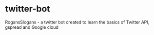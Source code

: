# twitter-bot
RogansSlogans - a twitter bot created to learn the basics of Twitter API, gspread and Google cloud
